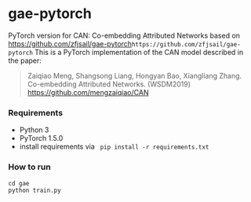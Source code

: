 # gae-pytorch
PyTorch version for CAN: Co-embedding Attributed Networks based on <https://github.com/zfjsail/gae-pytorch>`https://github.com/zfjsail/gae-pytorch`
This is a PyTorch implementation of the CAN model described in the paper:

>Zaiqiao Meng, Shangsong Liang, Hongyan Bao, Xiangliang Zhang. Co-embedding Attributed Networks. (WSDM2019)
>https://github.com/mengzaiqiao/CAN 


### Requirements
- Python 3
- PyTorch 1.5.0
- install requirements via ```
pip install -r requirements.txt``` 

### How to run
```
cd gae
python train.py
```
